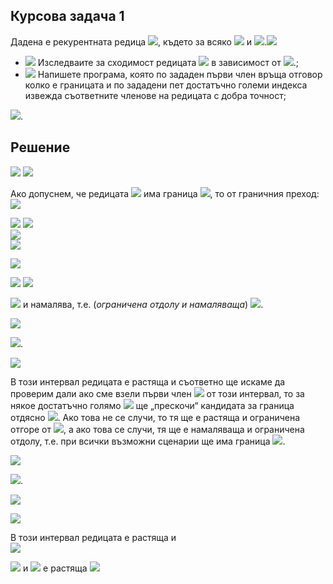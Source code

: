 ## Курсова задача 1
Дадена е рекурентната редица <img src="https://latex.codecogs.com/svg.latex?\{a_n\}_{n=1}^{\infty}">, където за всяко <img src="https://latex.codecogs.com/svg.latex?n\in{N},{\;}a_{n+1}=F(a_n)"> и <img src="https://latex.codecogs.com/svg.latex?а_1=\lambda">.<img src="https://latex.codecogs.com/svg.latex?">
- <img src="https://latex.codecogs.com/svg.latex?a)"> Изследваите за сходимост редицата <img src="https://latex.codecogs.com/svg.latex?\{a_n\}"> в зависимост от <img src="https://latex.codecogs.com/svg.latex?\lambda">.\;
- <img src="https://latex.codecogs.com/svg.latex?b)"> Напишете програма, която по зададен първи член връща отговор колко е границата и по зададени пет достатъчно големи индекса извежда съответните членове на редицата с добра точност;

<img src="https://latex.codecogs.com/svg.latex?\boxed{62.}{\;}F(x)=\frac{-2x-9}{x^2+7x+13},{\;}\lambda\in{\mathbb{R}}">.

## Решение

<img src="https://latex.codecogs.com/svg.latex?a)"> 

<img src="https://latex.codecogs.com/svg.latex?a_{n+1}=\frac{-2a_n-9}{a_n^2+7a_n+13},{\;}a_1=\lambda\in{\mathbb{R}}">

Ако допуснем, че редицата <img src="https://latex.codecogs.com/svg.latex?\{a_n\}_{n=1}^{\infty}"> има граница <img src="https://latex.codecogs.com/svg.latex?\lim_{n\rightarrow\infty}a_n=l">, то от граничния преход: <img src="https://latex.codecogs.com/svg.latex?l=\frac{-2l-9}{l^2+7l+13}\Leftrightarrow">

<img src="https://latex.codecogs.com/svg.latex?l^3+7l^2+13l=-2l-9\Leftrightarrow{l^3+7l^2+15l+9=0}\Leftrightarrow{l^3+l^2+6l^2+6l+9l+9=0}">

<img src="https://latex.codecogs.com/svg.latex?\Leftrightarrow{l^2(l+1)+6l(l+1)+9(l+1)=0}\Leftrightarrow{(l^2+6l+9)(l+1)=0}\Leftrightarrow{(l+3)^2(l+1)=0}">
<br>
<img src="https://latex.codecogs.com/svg.latex?a_{n+1}-a_n=\frac{-(a_n+1)(a_n+3)^2}{a_n^2+7a_n+13}">
<br>
<img src="https://latex.codecogs.com/svg.latex?sign(a_{n+1}-a_n)">

![](https://github.com/andy489/Data_Structures_and_Algorithms_CPP/blob/master/assets/DIC%2001.png)

<img src="https://latex.codecogs.com/svg.latex?1.){\;}\boxed{\lambda\in(-1;\infty)}"> 

<img src="https://latex.codecogs.com/svg.latex?a_{n+1}-(-1)=\frac{-2a_a-9}{a_n^2+7a_n+13}+1=\frac{-2a_n-9+a_n^2+7a_n+13}{a_n^2+7a_n+13}=">

<img src="https://latex.codecogs.com/svg.latex?=\frac{a_n^2+5a_n+4}{a_n^2+7_n+13}=\frac{(a_n+4)(a_n+1)}{denom.>0}\Rightarrow{a_{n+1>-1}}"> и намалява, т.е. (*ограничена отдолу и намаляваща*) <img src="https://latex.codecogs.com/svg.latex?\Rightarrow{\lim_{n\rightarrow\infty}a_n=-1}">.

<img src="https://latex.codecogs.com/svg.latex?2.){\;}\boxed{\lambda{=-1}}"> 

<img src="https://latex.codecogs.com/svg.latex?a_{n+1}-a_n=0\Rightarrowa_{n+1}=a_n=\cdots{=}a_1=-1\Rightarrow\lim_{n\rightarrow\infty}a_n=-1">.

<img src="https://latex.codecogs.com/svg.latex?3.){\;}\boxed{\lambda\in(-3;-1)}"> 

В този интервал редицата е растяща и съответно ще искаме да проверим дали ако сме взели първи член <img src="https://latex.codecogs.com/svg.latex?a_1=\lambda"> от този интервал, то за някое достатъчно голямо <img src="https://latex.codecogs.com/svg.latex?n:a_n"> ще „прескочи“ кандидата за граница отдясно <img src="https://latex.codecogs.com/svg.latex?n:-1">. Ако това не се случи, то тя ще е растяща и ограничена отгоре от <img src="https://latex.codecogs.com/svg.latex?n:-1">, а ако това се случи, тя ще е намаляваща и ограничена отдолу, т.е. при всички възможни сценарии ще има граница <img src="https://latex.codecogs.com/svg.latex?\lim_{n\rightarrow\infty}a_n=-1">.

<img src="https://latex.codecogs.com/svg.latex?4.){\;}\boxed{\lambda{=-3}}"> 

<img src="https://latex.codecogs.com/svg.latex?a_{n+1}-a_n=0\Rightarrowa_{n+1}=a_n=\cdots{=a_1}=\lambda=-3\Rightarrow\lim_{n\rightarrow\infty}a_n=-3">.

![](https://github.com/andy489/Data_Structures_and_Algorithms_CPP/blob/master/assets/DIC%2002.png)

<img src="https://latex.codecogs.com/svg.latex?5.){\;}\boxed{\lambda\in(-4;-3)}"> 

В този интервал редицата е растяща и<br>
<img src="https://latex.codecogs.com/svg.latex?a_{n+1}-(-3)=\frac{-2a_n-9}{a_n^2+7a_n+13}+3=\frac{3a_n^2+19a_n+30}{denom.>0}=\frac{3(a_n+\frac{10}{3})(a_n+3)}{denom.>0}">

<img src="https://latex.codecogs.com/svg.latex?5.1.){\;}\boxed{\lambda\in(\frac{-10}{3};-3)}:a_{n+1}-(-3)<0"> и <img src="https://latex.codecogs.com/svg.latex?\{a_n\}"> е растяща <img src="https://latex.codecogs.com/svg.latex?\rightarrow{\lim{n\rightarrow{\infty}}a_n=-3}"> 


